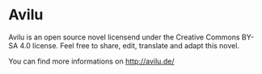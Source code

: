 Avilu
=====

Avilu is an open source novel licensend under the Creative Commons BY-SA 4.0 license. Feel free to share, edit, translate and adapt this novel.

You can find more informations on http://avilu.de/